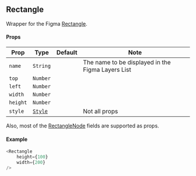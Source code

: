 ## Rectangle

Wrapper for the Figma [Rectangle](https://www.figma.com/plugin-docs/api/RectangleNode/).

#### Props

| Prop       | Type     | Default | Note                                              |
| ---------- | -------- | ------- | ------------------------------------------------- |
| `name`     | `String` |         | The name to be displayed in the Figma Layers List |
| `top` | `Number` |  |  |
| `left` | `Number` |  |  |
| `width` | `Number` |  |  |
| `height` | `Number` |  |  |
| `style`    | [`Style`](/docs/styling.md)   |  | Not all props 

Also, most of the [RectangleNode](https://www.figma.com/plugin-docs/api/RectangleNode/) fields are supported as props.

#### Example

```javascript
<Rectangle
    height={100}
    width={200}
/>
```
